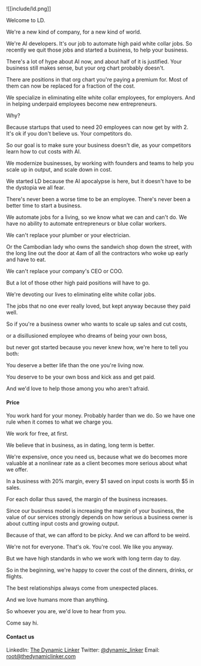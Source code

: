 ![[include/ld.png]]


Welcome to LD.

We're a new kind of company, for a new kind of world.

We're AI developers. It's our job to automate high paid white collar jobs.
So recently we quit those jobs and started a business, to help your business.

There's a lot of hype about AI now, and about half of it is justified.
Your business still makes sense, but your org chart probably doesn't.

There are positions in that org chart you're paying a premium for.
Most of them can now be replaced for a fraction of the cost.

We specialize in eliminating elite white collar employees, for employers.
And in helping underpaid employees become new entrepreneurs.

Why?

Because startups that used to need 20 employees can now get by with 2.
It's ok if you don't believe us. Your competitors do.

So our goal is to make sure your business doesn't die, as your competitors learn how to cut costs with AI.

We modernize businesses, by working with founders and teams to help you scale up in output, and scale down in cost.

We started LD because the AI apocalypse is here, but it doesn't have to be the dystopia we all fear.

There's never been a worse time to be an employee.
There's never been a better time to start a business.

We automate jobs for a living, so we know what we can and can't do.
We have no ability to automate entrepreneurs or blue collar workers.

We can't replace your plumber or your electrician.

Or the Cambodian lady who owns the sandwich shop down the street, with the long line out the door at 4am of all the contractors who woke up early and have to eat.

We can't replace your company's CEO or COO.

But a lot of those other high paid positions will have to go.

We're devoting our lives to eliminating elite white collar jobs.

The jobs that no one ever really loved, but kept anyway because they paid well.

So if you're a business owner who wants to scale up sales and cut costs,

or a disillusioned employee who dreams of being your own boss,

but never got started because you never knew how, we're here to tell you both:

You deserve a better life than the one you're living now.

You deserve to be your own boss and kick ass and get paid.

And we'd love to help those among you who aren't afraid.

#### Price

You work hard for your money. Probably harder than we do. So we have one rule when it comes to what we charge you.

We work for free, at first.

We believe that in business, as in dating, long term is better.

We're expensive, once you need us, because what we do becomes more valuable at a nonlinear rate as a client becomes more serious about what we offer.

In a business with 20% margin, every $1 saved on input costs is worth $5 in sales.

For each dollar thus saved, the margin of the business increases.

Since our business model is increasing the margin of your business, the value of our services strongly depends on how serious a business owner is about cutting input costs and growing output.

Because of that, we can afford to be picky. And we can afford to be weird.

We're not for everyone. That's ok. You're cool. We like you anyway.

But we have high standards in who we work with long term day to day.

So in the beginning, we're happy to cover the cost of the dinners, drinks, or flights.

The best relationships always come from unexpected places.

And we love humans more than anything.

So whoever you are, we'd love to hear from you.

Come say hi.

#### Contact us

LinkedIn: [The Dynamic Linker](https://www.linkedin.com/company/thedynamiclinker)
Twitter: [@dynamic_linker](https://x.com/dynamic_linker)
Email: root@thedynamiclinker.com